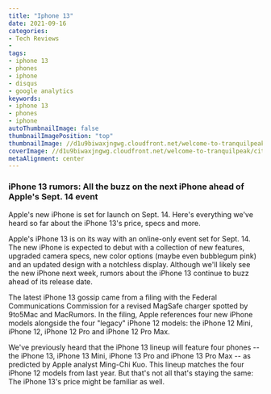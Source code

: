 ```yaml
---
title: "Iphone 13"
date: 2021-09-16
categories:
- Tech Reviews
- 
tags:
- iphone 13
- phones
- iphone
- disqus
- google analytics
keywords:
- iphone 13
- phones
- iphone
autoThumbnailImage: false
thumbnailImagePosition: "top"
thumbnailImage: //d1u9biwaxjngwg.cloudfront.net/welcome-to-tranquilpeak/city-750.jpg
coverImage: //d1u9biwaxjngwg.cloudfront.net/welcome-to-tranquilpeak/city.jpg
metaAlignment: center
---
```



### iPhone 13 rumors: All the buzz on the next iPhone ahead of Apple's Sept. 14 event

Apple's new iPhone is set for launch on Sept. 14. Here's everything we've heard so far about the iPhone 13's price, specs and more.

Apple's iPhone 13 is on its way with an online-only event set for Sept. 14. The new iPhone is expected to debut with a collection of new features, upgraded camera specs, new color options (maybe even bubblegum pink) and an updated design with a notchless display. Although we'll likely see the new iPhone next week, rumors about the iPhone 13 continue to buzz ahead of its release date. 

The latest iPhone 13 gossip came from a filing with the Federal Communications Commission for a revised MagSafe charger spotted by 9to5Mac and MacRumors. In the filing, Apple references four new iPhone models alongside the four "legacy" iPhone 12 models: the iPhone 12 Mini, iPhone 12, iPhone 12 Pro and iPhone 12 Pro Max. 

We've previously heard that the iPhone 13 lineup will feature four phones -- the iPhone 13, iPhone 13 Mini, iPhone 13 Pro and iPhone 13 Pro Max -- as predicted by Apple analyst Ming-Chi Kuo. This lineup matches the four iPhone 12 models from last year. But that's not all that's staying the same: The iPhone 13's price might be familiar as well. 


